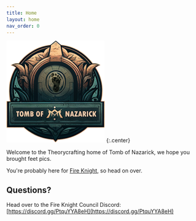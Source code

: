 ```yaml
---
title: Home
layout: home
nav_order: 0
---
```


![](images/site-logo.png)
{:.center}

Welcome to the Theorycrafting home of Tomb of Nazarick, we hope you brought feet pics.

You're probably here for [Fire Knight](pages/fire-knight), so head on over.

## Questions? 

Head over to the Fire Knight Council Discord: [https://discord.gg/PtquYYA8eH](https://discord.gg/PtquYYA8eH)
